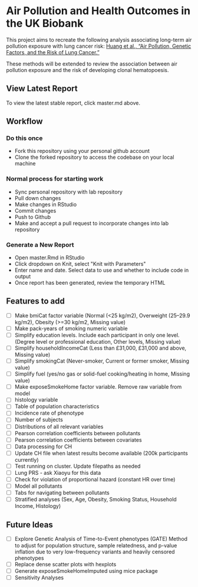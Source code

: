 # Air Pollution and Health Outcomes in the UK Biobank
This project aims to recreate the following analysis associating long-term air pollution exposure with lung cancer risk: 
[Huang et al., “Air Pollution, Genetic Factors, and the Risk of Lung Cancer.”](https://www.atsjournals.org/doi/10.1164/rccm.202011-4063OC)

These methods will be extended to review the association between air pollution exposure and the risk of developing clonal hematopoesis.

## View Latest Report
To view the latest stable report, click master.md above.

## Workflow
### Do this once
- Fork this repository using your personal github account
- Clone the forked repository to access the codebase on your local machine
### Normal process for starting work
- Sync personal repository with lab repository
- Pull down changes
- Make changes in RStudio
- Commit changes
- Push to Github
- Make and accept a pull request to incorporate changes into lab repository

### Generate a New Report
- Open master.Rmd in RStudio
- Click dropdown on Knit, select "Knit with Parameters"
- Enter name and date. Select data to use and whether to include code in output
- Once report has been generated, review the temporary HTML

## Features to add
- [ ] Make bmiCat factor variable (Normal (<25 kg/m2), Overweight (25–29.9 kg/m2), Obesity (>=30 kg/m2, Missing value)
- [ ] Make pack-years of smoking numeric variable
- [ ] Simplify education levels. Include each participant in only one level. (Degree level or professional education, Other levels, Missing value)
- [ ] Simplify householdIncomeCat (Less than £31,000, £31,000 and above, Missing value)
- [ ] Simplify smokingCat (Never-smoker, Current or former smoker, Missing value)
- [ ] Simplify fuel (yes/no gas or solid-fuel cooking/heating in home, Missing value)
- [ ] Make exposeSmokeHome factor variable. Remove raw variable from model
- [ ] histology variable
- [ ] Table of population characteristics
- [ ] Incidence rate of phenotype
- [ ] Number of subjects
- [ ] Distributions of all relevant variables
- [ ] Pearson correlation coefficients between pollutants
- [ ] Pearson correlation coefficients between covariates
- [ ] Data processing for CH
- [ ] Update CH file when latest results become available (200k participants currently)
- [ ] Test running on cluster. Update filepaths as needed
- [ ] Lung PRS - ask Xiaoyu for this data
- [ ] Check for violation of proportional hazard (constant HR over time)
- [ ] Model all pollutants
- [ ] Tabs for navigating between pollutants
- [ ] Stratified analyses (Sex, Age, Obesity, Smoking Status, Household Income, Histology)

## Future Ideas
- [ ] Explore Genetic Analysis of Time-to-Event phenotypes (GATE) Method to adjust for population structure, sample relatedness, and p-value inflation due to very low-frequency variants and heavily censored phenotypes
- [ ] Replace dense scatter plots with hexplots
- [ ] Generate exposeSmokeHomeImputed using mice package
- [ ] Sensitivity Analyses
